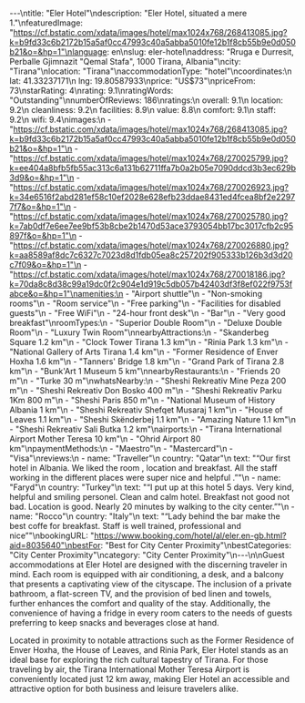 ---\ntitle: "Eler Hotel"\ndescription: "Eler Hotel, situated a mere 1."\nfeaturedImage: "https://cf.bstatic.com/xdata/images/hotel/max1024x768/268413085.jpg?k=b9fd33c6b2172b15a5af0cc47993c40a5abba5010fe12b1f8cb55b9e0d050b21&o=&hp=1"\nlanguage: en\nslug: eler-hotel\naddress: "Rruga e Durresit, Perballe Gjimnazit \"Qemal Stafa\", 1000 Tirana, Albania"\ncity: "Tirana"\nlocation: "Tirana"\naccommodationType: "hotel"\ncoordinates:\n  lat: 41.33237171\n  lng: 19.80587933\nprice: "US$73"\npriceFrom: 73\nstarRating: 4\nrating: 9.1\nratingWords: "Outstanding"\nnumberOfReviews: 186\nratings:\n  overall: 9.1\n  location: 9.2\n  cleanliness: 9.2\n  facilities: 8.9\n  value: 8.8\n  comfort: 9.1\n  staff: 9.2\n  wifi: 9.4\nimages:\n  - "https://cf.bstatic.com/xdata/images/hotel/max1024x768/268413085.jpg?k=b9fd33c6b2172b15a5af0cc47993c40a5abba5010fe12b1f8cb55b9e0d050b21&o=&hp=1"\n  - "https://cf.bstatic.com/xdata/images/hotel/max1024x768/270025799.jpg?k=ee404a8bfb5fb55ac313c6a131b62711ffa7b0a2b05e7090ddcd3b3ec629b3d9&o=&hp=1"\n  - "https://cf.bstatic.com/xdata/images/hotel/max1024x768/270026923.jpg?k=34e6516f2abd281ef58c10ef2028e628efb23ddae8431ed4fcea8bf2e22977f7&o=&hp=1"\n  - "https://cf.bstatic.com/xdata/images/hotel/max1024x768/270025780.jpg?k=7ab0df7e6ee7ee9bf53b8cbe2b1470d53ace3793054bb17bc3017cfb2c95897f&o=&hp=1"\n  - "https://cf.bstatic.com/xdata/images/hotel/max1024x768/270026880.jpg?k=aa8589af8dc7c6327c7023d8d1fdb05ea8c257202f905333b126b3d3d20c7f09&o=&hp=1"\n  - "https://cf.bstatic.com/xdata/images/hotel/max1024x768/270018186.jpg?k=70da8c8d38c99a19dc0f2c904e1d919c5db057b42403df3f8ef022f9753fabce&o=&hp=1"\namenities:\n  - "Airport shuttle"\n  - "Non-smoking rooms"\n  - "Room service"\n  - "Free parking"\n  - "Facilities for disabled guests"\n  - "Free WiFi"\n  - "24-hour front desk"\n  - "Bar"\n  - "Very good breakfast"\nroomTypes:\n  - "Superior Double Room"\n  - "Deluxe Double Room"\n  - "Luxury Twin Room"\nnearbyAttractions:\n  - "Skanderbeg Square 1.2 km"\n  - "Clock Tower Tirana 1.3 km"\n  - "Rinia Park 1.3 km"\n  - "National Gallery of Arts Tirana 1.4 km"\n  - "Former Residence of Enver Hoxha 1.6 km"\n  - "Tanners' Bridge 1.8 km"\n  - "Grand Park of Tirana 2.8 km"\n  - "Bunk'Art 1 Museum 5 km"\nnearbyRestaurants:\n  - "Friends 20 m"\n  - "Turke 30 m"\nwhatsNearby:\n  - "Sheshi Rekreativ Mine Peza 200 m"\n  - "Sheshi Rekreativ Don Bosko 400 m"\n  - "Sheshi Rekreativ Parku 1Km 800 m"\n  - "Sheshi Paris 850 m"\n  - "National Museum of History Albania 1 km"\n  - "Sheshi Rekreativ Shefqet Musaraj 1 km"\n  - "House of Leaves 1.1 km"\n  - "Sheshi Skënderbej 1.1 km"\n  - "Amazing Nature 1.1 km"\n  - "Sheshi Rekreativ Sali Butka 1.2 km"\nairports:\n  - "Tirana International Airport Mother Teresa 10 km"\n  - "Ohrid Airport 80 km"\npaymentMethods:\n  - "Maestro"\n  - "Mastercard"\n  - "Visa"\nreviews:\n  - name: "Traveller"\n    country: "Qatar"\n    text: "“Our first hotel in Albania. We liked the room , location and breakfast. All the staff working in the different places were super nice and helpful .”"\n  - name: "Faryd"\n    country: "Turkey"\n    text: "“I put up at this hotel 5 days. Very kind, helpful and smiling personel. Clean and calm hotel. Breakfast not good not bad. Location is good. Nearly 20 minutes by walking to the city center.”"\n  - name: "Rocco"\n    country: "Italy"\n    text: "“Lady behind the bar make the best coffe for breakfast. Staff is well trained, professional and nice”"\nbookingURL: "https://www.booking.com/hotel/al/eler.en-gb.html?aid=8035640"\nbestFor: "Best for City Center Proximity"\nbestCategories: "City Center Proximity"\ncategory: "City Center Proximity"\n---\n\nGuest accommodations at Eler Hotel are designed with the discerning traveler in mind. Each room is equipped with air conditioning, a desk, and a balcony that presents a captivating view of the cityscape. The inclusion of a private bathroom, a flat-screen TV, and the provision of bed linen and towels, further enhances the comfort and quality of the stay. Additionally, the convenience of having a fridge in every room caters to the needs of guests preferring to keep snacks and beverages close at hand.

Located in proximity to notable attractions such as the Former Residence of Enver Hoxha, the House of Leaves, and Rinia Park, Eler Hotel stands as an ideal base for exploring the rich cultural tapestry of Tirana. For those traveling by air, the Tirana International Mother Teresa Airport is conveniently located just 12 km away, making Eler Hotel an accessible and attractive option for both business and leisure travelers alike.